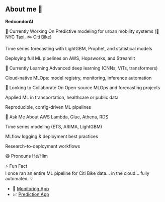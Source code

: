 ## About me 👋
**RedcondorAI**


🔭 Currently Working On
Predictive modeling for urban mobility systems (🚖 NYC Taxi, 🚲 Citi Bike)

Time series forecasting with LightGBM, Prophet, and statistical models

Deploying full ML pipelines on AWS, Hopsworks, and Streamlit

🌱 Currently Learning
Advanced deep learning (CNNs, ViTs, transformers)

Cloud-native MLOps: model registry, monitoring, inference automation

👯 Looking to Collaborate On
Open-source MLOps and forecasting projects

Applied ML in transportation, healthcare or public data

Reproducible, config-driven ML pipelines

💬 Ask Me About
AWS Lambda, Glue, Athena, RDS

Time series modeling (ETS, ARIMA, LightGBM)

MLflow logging & deployment best practices

Research-to-deployment workflows

😄 Pronouns
He/Him

⚡ Fun Fact  
I once ran an entire ML pipeline for Citi Bike data... in the cloud... fully automated. 💡  

- 🧭 [Monitoring App](https://citibike-predictions-repo-vf7vmncg8qzw3meau7m3uk.streamlit.app/)  
- 📈 [Prediction App](https://citibike-predictions-repo-6zyzt3rw6uiqk6eacxxyem.streamlit.app/)


